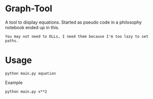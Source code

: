 # Graph-Tool
A tool to display equations. Started as pseudo code in a philosophy notebook ended up in this.
```
You may not need to DLLs, I need them because I'm too lazy to set paths.
```
# Usage
```
python main.py equation
```
Example
```
python main.py x**2
```